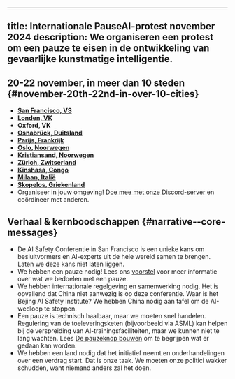 

---
title: Internationale PauseAI-protest november 2024
description: We organiseren een protest om een pauze te eisen in de ontwikkeling van gevaarlijke kunstmatige intelligentie.
---
## 20-22 november, in meer dan 10 steden {#november-20th-22nd-in-over-10-cities}

- **[San Francisco, VS](https://facebook.com/events/s/tell-anthropic-to-pause-ai/917486370313748/)**
- **[Londen, VK](https://lu.ma/qtlk8l6y)**
- **Oxford, VK**
- **[Osnabrück, Duitsland](https://lu.ma/glguga9k)**
- **[Parijs, Frankrijk](https://lu.ma/0tjhnnf9)**
- **[Oslo, Noorwegen](https://fb.me/e/5OYXuGCj4)**
- **[Kristiansand, Noorwegen](https://facebook.com/events/s/internasjonal-protest-kristian/920543192766699/)**
- **[Zürich, Zwitserland](https://lu.ma/t031iy9r)**
- **[Kinshasa, Congo](https://lu.ma/klejgi5p)**
- **[Milaan, Italië](https://chat.whatsapp.com/Cue9aeK6kpJFoDxT3xV9Zx)**
- **[Skopelos, Griekenland](https://lu.ma/lpl93rlo)**
- Organiseer in jouw omgeving! [Doe mee met onze Discord-server](https://discord.gg/2XXWXvErfA) en coördineer met anderen.

## Verhaal & kernboodschappen {#narrative--core-messages}

- De AI Safety Conferentie in San Francisco is een unieke kans om besluitvormers en AI-experts uit de hele wereld samen te brengen. Laten we deze kans niet laten liggen.
- We hebben een pauze nodig! Lees ons [voorstel](/proposal) voor meer informatie over wat we bedoelen met een pauze.
- We hebben internationale regelgeving en samenwerking nodig. Het is opvallend dat China niet aanwezig is op deze conferentie. Waar is het Bejing AI Safety Institute? We hebben China nodig aan tafel om de AI-wedloop te stoppen.
- Een pauze is technisch haalbaar, maar we moeten snel handelen. Regulering van de toeleveringsketen (bijvoorbeeld via ASML) kan helpen bij de verspreiding van AI-trainingsfaciliteiten, maar we kunnen niet te lang wachten. Lees [De pauzeknop bouwen](/building-the-pause-button) om te begrijpen wat er gedaan kan worden.
- We hebben een land nodig dat het initiatief neemt en onderhandelingen over een verdrag start. Dat is onze taak. We moeten onze politici wakker schudden, want niemand anders zal het doen.